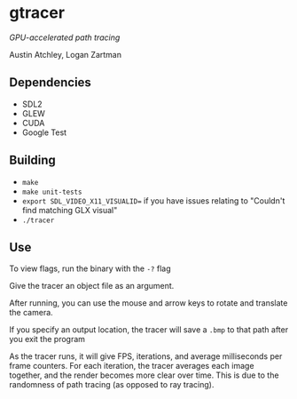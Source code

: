 # gtracer
*GPU-accelerated path tracing*

Austin Atchley, Logan Zartman

## Dependencies
* SDL2
* GLEW
* CUDA
* Google Test

## Building
* `make`
* `make unit-tests`
* `export SDL_VIDEO_X11_VISUALID=` if you have issues relating to "Couldn't find matching GLX visual"
* `./tracer`

## Use
To view flags, run the binary with the `-?` flag

Give the tracer an object file as an argument.

After running, you can use the mouse and arrow keys to rotate and translate the camera.

If you specify an output location, the tracer will save a `.bmp` to that path after you exit the program

As the tracer runs, it will give FPS, iterations, and average milliseconds per frame counters. For each iteration, the tracer averages each image together, and the render becomes more clear over time. This is due to the randomness of path tracing (as opposed to ray tracing).
